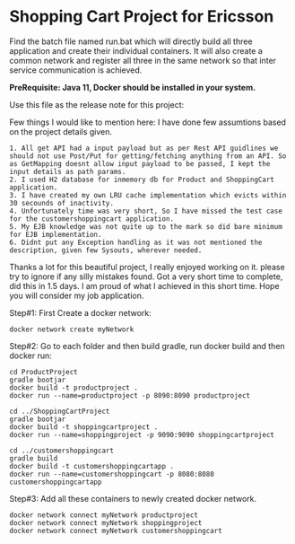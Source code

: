 # Shopping Cart Project for Ericsson

Find the batch file named run.bat which will directly build all three application and create their individual containers. It will also create a common network and register all three in the same network so that inter service communication is achieved. 

**PreRequisite: Java 11, Docker should be installed in your system.**

Use this file as the release note for this project:

Few things I would like to mention here: I have done few assumtions based on the project details given.

```
1. All get API had a input payload but as per Rest API guidlines we should not use Post/Put for getting/fetching anything from an API. So as GetMapping doesnt allow input payload to be passed, I kept the input details as path params.
2. I used H2 database for inmemory db for Product and ShoppingCart application.
3. I have created my own LRU cache implementation which evicts within 30 secounds of inactivity.
4. Unfortunately time was very short, So I have missed the test case for the customershoppingcart application.
5. My EJB knowledge was not quite up to the mark so did bare minimum for EJB implementation.
6. Didnt put any Exception handling as it was not mentioned the description, given few Sysouts, wherever needed.
```

Thanks a lot for this beautiful project, I really enjoyed working on it. please try to ignore if any silly mistakes found. Got a very short time to complete, did this in 1.5 days. I am proud of what I achieved in this short time. Hope you will consider my job application. 


Step#1: First Create a docker network:
```
docker network create myNetwork
```
Step#2: Go to each folder and then build gradle, run docker build and then docker run:

```
cd ProductProject
gradle bootjar
docker build -t productproject .
docker run --name=productproject -p 8090:8090 productproject
```
```
cd ../ShoppingCartProject
gradle bootjar
docker build -t shoppingcartproject .
docker run --name=shoppingproject -p 9090:9090 shoppingcartproject
```
```
cd ../customershoppingcart
gradle build
docker build -t customershoppingcartapp .
docker run --name=customershoppingcart -p 8080:8080 customershoppingcartapp

```
Step#3: Add all these containers to newly created docker network.
```
docker network connect myNetwork productproject
docker network connect myNetwork shoppingproject
docker network connect myNetwork customershoppingcart
```
